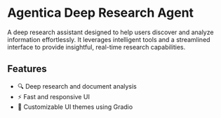 # Agentica Deep Research Agent

A deep research assistant designed to help users discover and analyze information effortlessly. It leverages intelligent tools and a streamlined interface to provide insightful, real-time research capabilities.


## Features

- 🔍 Deep research and document analysis  
- ⚡ Fast and responsive UI  
- 🎨 Customizable UI themes using Gradio

